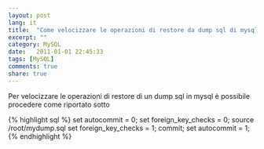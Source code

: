 ```yaml
---
layout: post
lang: it
title:  "Come velocizzare le operazioni di restore da dump sql di mysql"
excerpt: ""
category: MySQL
date:   2011-01-01 22:45:33
tags: [MySQL]
comments: true
share: true
---
```


Per velocizzare le operazioni di restore di un dump sql in mysql è possibile procedere come riportato sotto

{% highlight sql %}
set autocommit = 0;
set foreign_key_checks = 0;
source /root/mydump.sql
set foreign_key_checks = 1;
commit;
set autocommit = 1;
{% endhighlight %}
